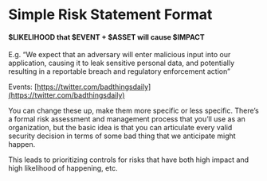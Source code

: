 # Simple Risk Statement Format

#### $LIKELIHOOD that $EVENT + $ASSET will cause $IMPACT

E.g. “We expect that an adversary will enter malicious input into our application, causing it to leak sensitive personal data, and potentially resulting in a reportable breach and regulatory enforcement action”

Events: [https://twitter.com/badthingsdaily](https://twitter.com/badthingsdaily)

You can change these up, make them more specific or less specific. There’s a formal risk assessment and management process that you’ll use as an organization, but the basic idea is that you can articulate every valid security decision in terms of some bad thing that we anticipate might happen.

This leads to prioritizing controls for risks that have both high impact and high likelihood of happening, etc.
